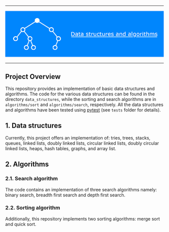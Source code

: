 ***

<img src="./tree.gif" width="1000">

***

## Project Overview

This repository provides an implementation of basic data structures and algorithms.
The code for the various data structures can be found in the directory `data_structures`, while the sorting and search algorithms are in `algorithms/sort` and `algorithms/search`, respectively.
All the data structures and algorithms have been tested using [pytest](https://docs.pytest.org/en/stable/) (see `tests` folder for details).

## 1. Data structures

Currently, this project offers an implementation of: tries, trees, stacks, queues, linked lists, doubly linked lists, circular linked lists, doubly circular linked lists, heaps, hash tables, graphs, and array list.

## 2. Algorithms

### 2.1. Search algorithm

The code contains an implementation of three search algorithms namely: binary search, breadth first search and depth first search.

### 2.2. Sorting algorithm

Additionally, this repository implements two sorting algorithms: merge sort and quick sort.
